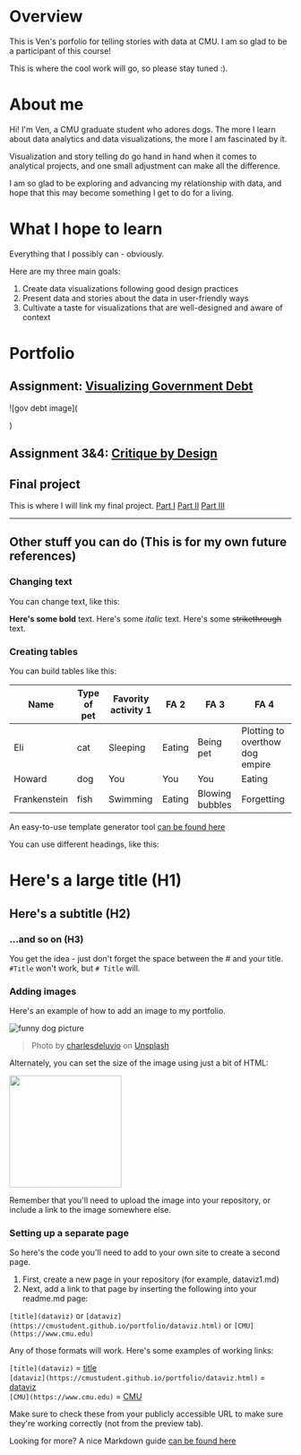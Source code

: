 # Overview
This is Ven's porfolio for telling stories with data at CMU. I am so glad to be a participant of this course!

This is where the cool work will go, so please stay tuned :).



# About me
Hi! I'm Ven, a CMU graduate student who adores dogs.
The more I learn about data analytics and data visualizations, the more I am fascinated by it. 

Visualization and story telling do go hand in hand when it comes to analytical projects, and one small adjustment can make all the difference. 

I am so glad to be exploring and advancing my relationship with data, and hope that this may become something I get to do for a living. 

# What I hope to learn
Everything that I possibly can - obviously. 

Here are my three main goals: 

1. Create data visualizations following good design practices 
2. Present data and stories about the data in user-friendly ways
3. Cultivate a taste for visualizations that are well-designed and aware of context



# Portfolio


## Assignment: [Visualizing Government Debt](visualizing-government-debt)
![gov debt image](<div class="flourish-embed flourish-chart" data-src="visualisation/14976466"><script src="https://public.flourish.studio/resources/embed.js"></script></div>)


## Assignment 3&4: [Critique by Design](critique-by-design)


## Final project
This is where I will link my final project.
[Part I](final-project-part-one)
[Part II](final-project-part-two)
[Part III](final-project-part-three)

---
## Other stuff you can do (This is for my own future references)

### Changing text

You can change text, like this: 

**Here's some bold** text.  Here's some *italic* text. Here's some ~~strikethrough~~ text. 

### Creating tables

You can build tables like this: 

| Name         | Type of pet | Favority activity 1 | FA 2   | FA 3            | FA 4                                |
|--------------|-------------|---------------------|--------|-----------------|-------------------------------------|
| Eli          | cat         | Sleeping            | Eating | Being pet       | Plotting to overthow dog empire     |
| Howard       | dog         | You                 | You    | You             | Eating                              |
| Frankenstein | fish        | Swimming            | Eating | Blowing bubbles | Forgetting                          |

An easy-to-use template generator tool [can be found here](https://www.tablesgenerator.com/markdown_tables)

You can use different headings, like this: 

# Here's a large title (H1)
## Here's a subtitle (H2)
### ...and so on (H3)
You get the idea - just don't forget the space between the # and your title.  `#Title` won't work, but `# Title` will. 

### Adding images

Here's an example of how to add an image to my portfolio.  

![funny dog picture](funny-dog-unsplash.jpg)
> Photo by <a href="https://unsplash.com/pt-br/@charlesdeluvio?utm_source=unsplash&utm_medium=referral&utm_content=creditCopyText">charlesdeluvio</a> on <a href="https://unsplash.com/photos/K4mSJ7kc0As?utm_source=unsplash&utm_medium=referral&utm_content=creditCopyText">Unsplash</a>
  

Alternately, you can set the size of the image using just a bit of HTML: 

<img src="funny-dog-unsplash.jpg" width="200"/>

Remember that you'll need to upload the image into your repository, or include a link to the image somewhere else.  

### Setting up a separate page

So here's the code you'll need to add to your own site to create a second page. 

1. First, create a new page in your repository (for example, dataviz1.md)
2. Next, add a link to that page by inserting the following into your readme.md page:

`[title](dataviz)` or `[dataviz](https://cmustudent.github.io/portfolio/dataviz.html)` or `[CMU](https://www.cmu.edu)`

Any of those formats will work. Here's some examples of working links: 

`[title](dataviz)` = [title](dataviz)  
`[dataviz](https://cmustudent.github.io/portfolio/dataviz.html)` = [dataviz](https://cmustudent.github.io/portfolio/dataviz.html)  
`[CMU](https://www.cmu.edu)` = [CMU](https://www.cmu.edu)   

Make sure to check these from your publicly accessible URL to make sure they're working correctly (not from the preview tab). 

Looking for more?  A nice Markdown guide [can be found here](https://www.markdownguide.org/cheat-sheet/)
